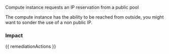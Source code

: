 
Compute instance requests an IP reservation from a public pool

The compute instance has the ability to be reached from outside, you might want to sonder the use of a non public IP.


### Impact
<!-- Add Impact here -->

<!-- DO NOT CHANGE -->
{{ remediationActions }}



